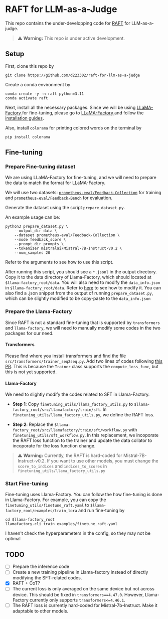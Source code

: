 # RAFT for LLM-as-a-Judge

This repo contains the under-developping code for [RAFT](https://openreview.net/pdf?id=8euJaTveKw) for LLM-as-a-judge.

> ⚠️ **Warning:** This repo is under active development.


## Setup

First, clone this repo by 
```
git clone https://github.com/d223302/raft-for-llm-as-a-judge
```


Create a conda environment by
```
conda create -y -n raft python=3.11
conda activate raft
```

Next, install all the necessary packages. Since we will be using [LLaMA-Factory
](https://github.com/hiyouga/LLaMA-Factory/tree/main) for fine-tuning, please go to [LLaMA-Factory
](https://github.com/hiyouga/LLaMA-Factory/tree/main) and follow the [installation guides](https://github.com/hiyouga/LLaMA-Factory/tree/main?tab=readme-ov-file#getting-started).


Also, install `colorama` for printing colored words on the terminal by
```
pip install colorama
```

## Fine-tuning

### Prepare Fine-tuning dataset

We are using LLaMA-Factory for fine-tuning, and we will need to prepare the data to match the format for LLaMA-Factory.

We will use two datasets: [`prometheus-eval/Feedback-Collection`](https://huggingface.co/datasets/prometheus-eval/Feedback-Collection?row=0) for training and [`prometheus-eval/Feedback-Bench`](https://huggingface.co/datasets/prometheus-eval/Feedback-Bench) for evaluation.

Generate the dataset using the script `prepare_dataset.py`.

An example usage can be:

```
python3 prepare_dataset.py \
    --output_dir data \
    --dataset prometheus-eval/Feedback-Collection \
    --mode feedback_score \
    --prompt_dir prompts \
    --tokenizer mistralai/Mistral-7B-Instruct-v0.2 \
    --num_samples 20
```
Refer to the arguments to see how to use this script.

After running this script, you should see a `*.jsonl` in the output directory. Copy it to the data directory of Llama-Factory, which should located at `$llama-factory_root/data`.
You will also need to modify the `data_info.json` in `$llama-factory_root/data`. Refer to [here](https://github.com/hiyouga/LLaMA-Factory/tree/main/data) to see how to modify it. You can also find a .json snippet from the output of running `prepare_dataset.py`, which can be slightly modified to be copy-paste to the `data_info.json`

### Prepare the Llama-Factory

Since RAFT is not a standard fine-tuning that is supported by `transformers` and `llama-factory`, we will need to manually modify some codes in the two packages for our need.
 
#### Transformers

Please find where you install transformers and find the file `src/transformers/trainer_seq2seq.py`.
Add two lines of codes following [this PR](https://github.com/huggingface/transformers/pull/35136/files).
This is because the `Trainer` class supports the `compute_loss_func`, but this is not yet supported.

#### Llama-Factory

We need to slightly modify the codes related to SFT in Llama-Factory.

- **Step 1**: Copy `finetuning_utils/llama_factory_utils.py` to `$llama-factory_root/src/llamafactory/train/sft`.
In `finetuning_utils/llama_factory_utils.py`, we define the RAFT loss.

- **Step 2**: Replace the `$llama-factory_root/src/llamafactory/train/sft/workflow.py` with `finetuning_utils/sft_workflow.py`. In this replacement, we incoporate the RAFT loss function to the trainer and update the data collator to incoporate for the loss function change.

> ⚠️ **Warning:** Currently, the RAFT is hard-coded for Mistral-7B-Instruct-v0.2. If you want to use other models, you must change the `score_to_indices` and `indices_to_scores` in `finetuning_utils/llama_factory_utils.py`


### Start Fine-tuning

Fine-tuning uses Llama-Factory. You can follow the how fine-tuning is done in Llama-Factory. For example, you can copy the `finetuning_utils/finetune_raft.yaml` to `$llama-factory_root/examples/train_lora` and run fine-tuning by 
```
cd $llama-factory_root
llamafactory-cli train examples/finetune_raft.yaml
```

I haven't check the hyperparameters in the config, so they may not be optimal


## TODO
- [ ] Prepare the inference code
- [ ] Create a new training pipeline in Llama-factory instead of directly modifying the SFT-related codes.
- [x] RAFT + CoT? 
- [ ] The current loss is only averaged on the same device but not across device. This should be fixed in `transformers==4.47.0`. However, Llama-Factory currently only supports `transformers<=4.46.1`.
- [ ] The RAFT loss is currently hard-coded for Mistral-7b-Instruct. Make it adaptable to other models.